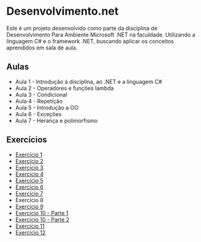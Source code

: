 # Desenvolvimento.net
Este é um projeto desenvolvido como parte da disciplina de Desenvolvimento Para Ambiente Microsoft .NET na faculdade. Utilizando a linguagem C# e o framework .NET, buscando aplicar os conceitos aprendidos em sala de aula.

## Aulas
- Aula 1 - Introdução à disciplina, ao .NET e a linguagem C#
- Aula 2 - Operadores e funções lambda
- Aula 3 - Condicional
- Aula 4 - Repetição
- Aula 5 - Introdução a OO
- Aula 6 - Exceções
- Aula 7 - Herança  e polimorfismo

## Exercícios
- [Exercício 1](https://github.com/deisesan/Desenvolvimento.net/blob/main/Exerc%C3%ADcios/Exerc%C3%ADcio1.md)
- [Exercício 2](https://github.com/deisesan/Desenvolvimento.net/blob/main/Exerc%C3%ADcios/Exerc%C3%ADcio2.md)
- [Exercício 3](https://github.com/deisesan/Desenvolvimento.net/blob/main/Exerc%C3%ADcios/Exerc%C3%ADcio3.md)
- [Exercício 4](https://github.com/deisesan/Desenvolvimento.net/blob/main/Exerc%C3%ADcios/Exerc%C3%ADcio4.md)
- [Exercício 5](https://github.com/deisesan/Desenvolvimento.net/blob/main/Exerc%C3%ADcios/Exerc%C3%ADcio5.md)
- [Exercício 6](https://github.com/deisesan/Desenvolvimento.net/blob/main/Exerc%C3%ADcios/Exerc%C3%ADcio6.md)
- [Exercício 7](https://github.com/deisesan/Desenvolvimento.net/blob/main/Exerc%C3%ADcios/Exerc%C3%ADcio7.md)
- Exercício 8
- [Exercício 9](https://github.com/deisesan/Desenvolvimento.net/blob/main/Exerc%C3%ADcios/Exerc%C3%ADcio9.md)
- [Exercício 10 - Parte 1](https://github.com/deisesan/Desenvolvimento.net/blob/main/Exerc%C3%ADcios/Exerc%C3%ADcio_10.1.md)
- [Exercício 10 - Parte 2](https://github.com/deisesan/Desenvolvimento.net/blob/main/Exerc%C3%ADcios/Exerc%C3%ADcio_10.2.md)
- [Exercício 11](https://github.com/deisesan/Desenvolvimento.net/blob/main/Exerc%C3%ADcios/Exerc%C3%ADcio_11.md)
- [Exercício 12](https://github.com/deisesan/Desenvolvimento.net/blob/main/Exerc%C3%ADcios/Exerc%C3%ADcio_12.md)
